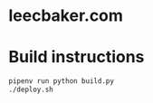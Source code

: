 leecbaker.com
=============


# Build instructions

```bash
pipenv run python build.py
./deploy.sh
```
